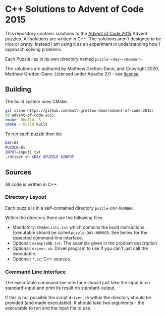 # C++ Solutions to Advent of Code 2015

This repository contains solutions to the [Advent of Code 2015](https://adventofcode.com/2015)
Advent puzzles.  All solutions are written in C++.  The solutions aren't designed to be nice or
pretty.  Instead I am using it as an experiment in understanding how I approach solving
problems.

Each Puzzle lies in its own directory named `puzzle-<day>-<number>`.

The solutions are authored by Matthew Gretton-Dann, and Copyright 2020, Matthew Gretton-Dann.  Licensed under Apache 2.0 - see [license](./LICENSE).

## Building

The build system uses CMake:

```sh
git clone https://github.com/matt-gretton-dann/advent-of-code-2015/
cd advent-of-code-2015
cmake -Bbuild -S.
cmake --build build
```

To run each puzzle then do:

```sh
DAY=01
PUZZLE=01
INPUT=input1.txt
./driver.sh $DAY $PUZZLE $INPUT
```

## Sources

All code is written in C++.

### Directory Layout

Each puzzle is in a self-contained directory `puzzle-DAY-NUMBER`.  

Within the directory there are the following files:

 * Mandatory: `CMakeLists.txt` which contains the build instructions.  Executable should be called
   `puzzle-DAY-NUMBER`.  See below for the expected command-line interface.
 * Optional: `exampleNN.txt`.  The example given in the problem description
 * Optional: `driver.sh`.  Driver program to use if you can't just call the executable.
 * Optional: `*.cc`: C++ sources.

### Command Line Interface

The executable command line interface should just take the input in on standard-input and print its
result on standard-output.

If this is not possible the script `driver.sh` within the directory should be provided (and made
executable).  It should take two arguments - the executable to run and the input file to use.